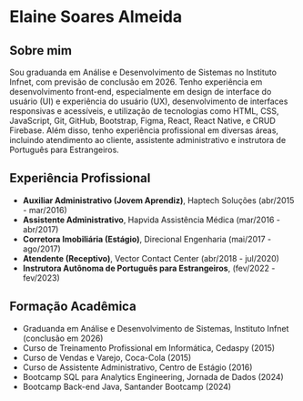 # Elaine Soares Almeida

## Sobre mim
Sou graduanda em Análise e Desenvolvimento de Sistemas no Instituto Infnet, com previsão de conclusão em 2026. Tenho experiência em desenvolvimento front-end, especialmente em design de interface do usuário (UI) e experiência do usuário (UX), desenvolvimento de interfaces responsivas e acessíveis, e utilização de tecnologias como HTML, CSS, JavaScript, Git, GitHub, Bootstrap, Figma, React, React Native, e CRUD Firebase. Além disso, tenho experiência profissional em diversas áreas, incluindo atendimento ao cliente, assistente administrativo e instrutora de Português para Estrangeiros.

## Experiência Profissional
- **Auxiliar Administrativo (Jovem Aprendiz)**, Haptech Soluções (abr/2015 - mar/2016)
- **Assistente Administrativo**, Hapvida Assistência Médica (mar/2016 - abr/2017)
- **Corretora Imobiliária (Estágio)**, Direcional Engenharia (mai/2017 - ago/2017)
- **Atendente (Receptivo)**, Vector Contact Center (abr/2018 - jul/2020)
- **Instrutora Autônoma de Português para Estrangeiros**, (fev/2022 - fev/2023)

## Formação Acadêmica
- Graduanda em Análise e Desenvolvimento de Sistemas, Instituto Infnet (conclusão em 2026)
- Curso de Treinamento Profissional em Informática, Cedaspy (2015)
- Curso de Vendas e Varejo, Coca-Cola (2015)
- Curso de Assistente Administrativo, Centro de Estágio (2016)
- Bootcamp SQL para Analytics Engineering, Jornada de Dados (2024)
- Bootcamp Back-end Java, Santander Bootcamp (2024)

